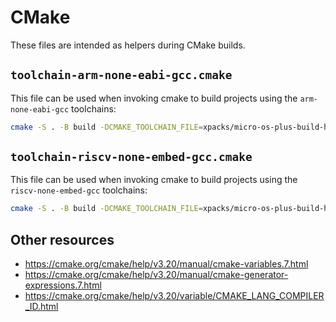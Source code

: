 # CMake

These files are intended as helpers during CMake builds.

## `toolchain-arm-none-eabi-gcc.cmake`

This file can be used when invoking cmake to build projects using
the `arm-none-eabi-gcc` toolchains:

```sh
cmake -S . -B build -DCMAKE_TOOLCHAIN_FILE=xpacks/micro-os-plus-build-helper/cmake/toolchain-arm-none-eabi-gcc.cmake
```

## `toolchain-riscv-none-embed-gcc.cmake`

This file can be used when invoking cmake to build projects using
the `riscv-none-embed-gcc` toolchains:

```sh
cmake -S . -B build -DCMAKE_TOOLCHAIN_FILE=xpacks/micro-os-plus-build-helper/cmake/toolchain-riscv-none-embed-gcc.cmake
```

## Other resources

- <https://cmake.org/cmake/help/v3.20/manual/cmake-variables.7.html>
- <https://cmake.org/cmake/help/v3.20/manual/cmake-generator-expressions.7.html>
- <https://cmake.org/cmake/help/v3.20/variable/CMAKE_LANG_COMPILER_ID.html>
